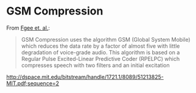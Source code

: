 # GSM Compression
From [Fgee et. al.](https://ieeexplore.ieee.org/abstract/document/808013?casa_token=mrPhjghaRO0AAAAA:7SRrQqvORoh1NSnkpgGpRF_0-ZyaZjQ9idWeZ8lOJ63R1MD39SHVjdZ0HnNYi4kSftJ2wQKZTgdzXA):

> GSM Compression uses the algorithm GSM (Global System Mobile) which reduces the data rate by a factor of almost five with little degradation of voice-grade audio. This algorithm is based on a Regular Pulse Excited-Linear Predictive Coder (RPELPC) which compresses speech with two filters and an initial excitation 

http://dspace.mit.edu/bitstream/handle/1721.1/8089/51213825-MIT.pdf;sequence=2